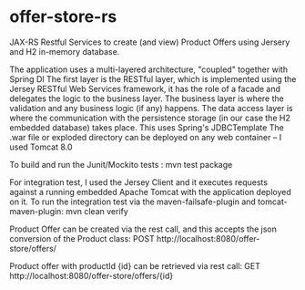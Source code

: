 # offer-store-rs
JAX-RS Restful Services to create (and view) Product Offers using Jersery and H2 in-memory database.

The application uses a multi-layered architecture, "coupled" together with Spring DI
The first layer is the RESTful layer, which is implemented using the Jersey RESTful Web Services framework, it has the role of a facade and delegates the logic to the business layer.
The business layer is where the validation and any business logic (if any) happens.
The data access layer is where the communication with the persistence storage (in our case the H2 embedded database) takes place. This uses Spring's JDBCTemplate 
The .war file or exploded directory can be deployed on any web container – I used Tomcat 8.0

To build and run the Junit/Mockito tests : 
	mvn test package
	
For integration test, I used the Jersey Client and it executes requests against a running embedded Apache Tomcat with the application deployed on it. 
To run the integration test via the maven-failsafe-plugin and tomcat-maven-plugin: 
	mvn clean verify 


Product Offer can be created via the rest call, and this accepts the json conversion of the Product class:
	POST http://localhost:8080/offer-store/offers/

Product offer with productId {id} can be retrieved via rest call:
	GET http://localhost:8080/offer-store/offers/{id}



